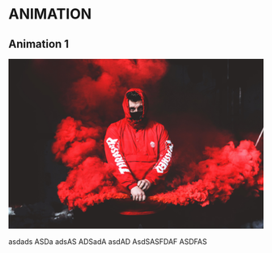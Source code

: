 # ANIMATION
## **Animation 1**
![](animation%201/2.jpg)

asdads
ASDa
adsAS
ADSadA
asdAD
AsdSASFDAF
ASDFAS
